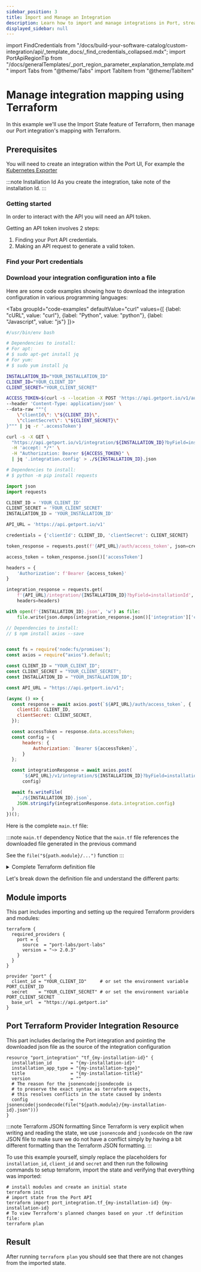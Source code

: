 ```yaml
---
sidebar_position: 3
title: Import and Manage an Integration
description: Learn how to import and manage integrations in Port, streamlining your workflows and enhancing system connectivity.
displayed_sidebar: null
---
```


import FindCredentials from "/docs/build-your-software-catalog/custom-integration/api/\_template_docs/\_find_credentials_collapsed.mdx";
import PortApiRegionTip from "/docs/generalTemplates/_port_region_parameter_explanation_template.md"
import Tabs from "@theme/Tabs"
import TabItem from "@theme/TabItem"


# Manage integration mapping using Terraform

In this example we'll use the Import State feature of Terraform, then manage our Port integration's mapping with Terraform.


## Prerequisites

You will need to create an integration within the Port UI, For example the [Kubernetes Exporter](/guides/all/visualize-service-k8s-runtime)

:::note  Installation Id
As you create the integration, take note of the installation Id.
:::


### Getting started

In order to interact with the API you will need an API token.

Getting an API token involves 2 steps:

1. Finding your Port API credentials.
2. Making an API request to generate a valid token.

### Find your Port credentials

<FindCredentials />

### Download your integration configuration into a file

Here are some code examples showing how to download the integration configuration in various programming languages:

<Tabs groupId="code-examples" defaultValue="curl" values={[
{label: "cURL", value: "curl"},
{label: "Python", value: "python"},
{label: "Javascript", value: "js"}
]}>

<TabItem value="curl">

```bash showLineNumbers
#/usr/bin/env bash

# Dependencies to install:
# For apt:
# $ sudo apt-get install jq
# For yum:
# $ sudo yum install jq

INSTALLATION_ID="YOUR_INSTALLATION_ID"
CLIENT_ID="YOUR_CLIENT_ID"
CLIENT_SECRET="YOUR_CLIENT_SECRET"

ACCESS_TOKEN=$(curl -s --location -X POST 'https://api.getport.io/v1/auth/access_token' \
--header 'Content-Type: application/json' \
--data-raw """{
    \"clientId\": \"${CLIENT_ID}\",
    \"clientSecret\": \"${CLIENT_SECRET}\"
}""" | jq -r '.accessToken')

curl -s -X GET \
  "https://api.getport.io/v1/integration/${INSTALLATION_ID}?byField=installationId" \
  -H 'accept: */*' \
  -H "Authorization: Bearer ${ACCESS_TOKEN}" \
  | jq '.integration.config' > ./${INSTALLATION_ID}.json

```

</TabItem>

<TabItem value="python">

```python showLineNumbers
# Dependencies to install:
# $ python -m pip install requests

import json
import requests

CLIENT_ID = 'YOUR_CLIENT_ID'
CLIENT_SECRET = 'YOUR_CLIENT_SECRET'
INSTALLATION_ID = 'YOUR_INSTALLATION_ID'

API_URL = 'https://api.getport.io/v1'

credentials = {'clientId': CLIENT_ID, 'clientSecret': CLIENT_SECRET}

token_response = requests.post(f'{API_URL}/auth/access_token', json=credentials)

access_token = token_response.json()['accessToken']

headers = {
    'Authorization': f'Bearer {access_token}'
}

integration_response = requests.get(
    f'{API_URL}/integration/{INSTALLATION_ID}?byField=installationId',
    headers=headers)

with open(f'{INSTALLATION_ID}.json', 'w') as file:
    file.write(json.dumps(integration_response.json()['integration']['config']))
```

</TabItem>

<TabItem value="js">

```javascript showLineNumbers
// Dependencies to install:
// $ npm install axios --save


const fs = require('node:fs/promises');
const axios = require("axios").default;

const CLIENT_ID = "YOUR_CLIENT_ID";
const CLIENT_SECRET = "YOUR_CLIENT_SECRET";
const INSTALLATION_ID = "YOUR_INSTALLATION_ID";

const API_URL = "https://api.getport.io/v1";

(async () => {
  const response = await axios.post(`${API_URL}/auth/access_token`, {
    clientId: CLIENT_ID,
    clientSecret: CLIENT_SECRET,
  });

  const accessToken = response.data.accessToken;
  const config = {
      headers: {
          Authorization: `Bearer ${accessToken}`,
      }
  };

  const integrationResponse = await axios.post(
      `${API_URL}/v1/integration/${INSTALLATION_ID}?byField=installationId`, 
      config)

  await fs.writeFile(
    `./${INSTALLATION_ID}.json`, 
    JSON.stringify(integrationResponse.data.integration.config)
  )
})();
```

</TabItem>

</Tabs>

<PortApiRegionTip/>

Here is the complete `main.tf` file:

:::note `main.tf` dependency
Notice that the `main.tf` file references the downloaded file generated in the previous command

See the `file("${path.module}/...")` function
:::

<details>
<summary>Complete Terraform definition file</summary>

```hcl showLineNumbers
terraform {
  required_providers {
    port = {
      source  = "port-labs/port-labs"
      version = "~> 2.0.3"
    }
  }

  provider "port" {
  client_id = "YOUR_CLIENT_ID"     # or set the environment variable PORT_CLIENT_ID
  secret    = "YOUR_CLIENT_SECRET" # or set the environment variable PORT_CLIENT_SECRET
  base_url  = "https://api.getport.io"
}

resource "port_integration" "tf_{my-installation-id}" {
  installation_id       = "{my-installation-id}"
  installation_app_type = "{my-installation-type}"
  title                 = "{my-installation-title}"
  version               = ""
  # The reason for the jsonencode|jsondecode is
  # to preserve the exact syntax as terraform expects,
  # this resolves conflicts in the state caused by indents
  config                = jsonencode(jsondecode(file("${path.module}/{my-installation-id}.json")))
}

```

<PortApiRegionTip/>

</details>

Let's break down the definition file and understand the different parts:

## Module imports

This part includes importing and setting up the required Terraform providers and modules:

```hcl showLineNumbers
terraform {
  required_providers {
    port = {
      source  = "port-labs/port-labs"
      version = "~> 2.0.3"
    }
  }
}

provider "port" {
  client_id = "YOUR_CLIENT_ID"     # or set the environment variable PORT_CLIENT_ID
  secret    = "YOUR_CLIENT_SECRET" # or set the environment variable PORT_CLIENT_SECRET
  base_url  = "https://api.getport.io"
}
```

<PortApiRegionTip/>

## Port Terraform Provider Integration Resource

This part includes declaring the Port integration and pointing the downloaded json file as the source of the integration configuration

```hcl showLineNumbers
resource "port_integration" "tf_{my-installation-id}" {
  installation_id       = "{my-installation-id}"
  installation_app_type = "{my-installation-type}"
  title                 = "{my-installation-title}"
  version               = ""
  # The reason for the jsonencode|jsondecode is
  # to preserve the exact syntax as terraform expects,
  # this resolves conflicts in the state caused by indents
  config                = jsonencode(jsondecode(file("${path.module}/{my-installation-id}.json")))
}

```

:::note Terraform JSON formatting
Since Terraform is very explicit when writing and reading the state, we use `jsonencode` and `jsondecode` on the raw JSON file to make sure we do not have a conflict simply by having a bit different formatting than the Terraform JSON formatting.
:::

To use this example yourself, simply replace the placeholders for `installation_id`, `client_id` and `secret` and then run the following commands to setup terraform, import the state and verifying that everything was imported:

```shell showLineNumbers
# install modules and create an initial state
terraform init
# import state from the Port API
terraform import port_integration.tf_{my-installation-id} {my-installation-id}
# To view Terraform's planned changes based on your .tf definition file:
terraform plan
```




## Result

After running `terraform plan` you should see that there are not changes from the imported state.

